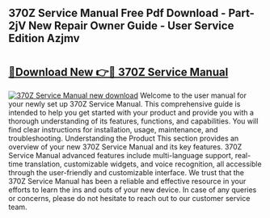 ## 370Z Service Manual Free Pdf Download - Part-2jV New Repair Owner Guide - User Service Edition Azjmv

# <h2><a href="http://bc19612.oget.top/?id=370Z+Service+Manual">🔗Download New 👉🔴 370Z Service Manual</a></h2>

[![370Z Service Manual new download](https://i.imgur.com/5g1atiW.png)](http://bc19612.oget.top/?id=370Z+Service+Manual)
Welcome to the user manual for your newly set up 370Z Service Manual. This comprehensive guide is intended to help you get started with your product and provide you with a thorough understanding of its features, functions, and capabilities. You will find clear instructions for installation, usage, maintenance, and troubleshooting. Understanding the Product This section provides an overview of your new 370Z Service Manual and its key features. 370Z Service Manual advanced features include multi-language support, real-time translation, customizable widgets, and voice recognition, all accessible through the user-friendly and customizable interface. We trust that the 370Z Service Manual has been a reliable and effective resource in your efforts to learn the ins and outs of your new device. In case of any queries or concerns, please do not hesitate to reach out to our customer service team.
